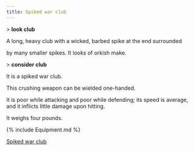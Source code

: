 ```yaml
---
title: Spiked war club
---
```


\> **look club**

A long, heavy club with a wicked, barbed spike at the end surrounded

by many smaller spikes. It looks of orkish make.

\> **consider club**

It is a spiked war club.

This crushing weapon can be wielded one-handed.

It is poor while attacking and poor while defending; its speed is
average, and it inflicts little damage upon hitting.

It weighs four pounds.

{% include Equipment.md %}

[Spiked war club](Category:_Concussion_weapons "wikilink")